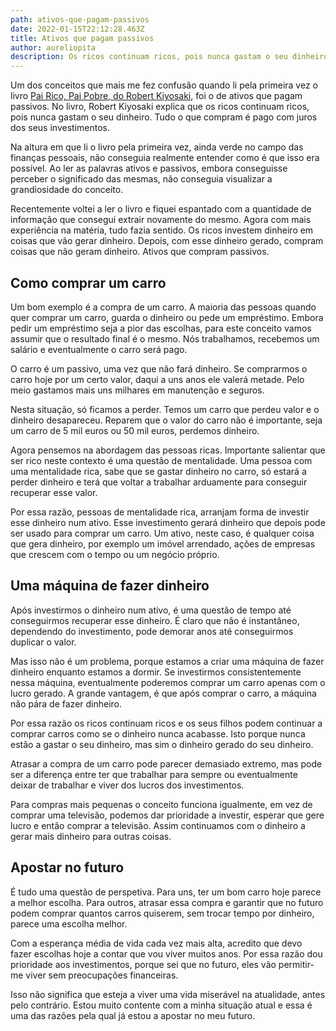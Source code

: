 ```yaml
---
path: ativos-que-pagam-passivos
date: 2022-01-15T22:12:28.463Z
title: Ativos que pagam passivos
author: aureliopita
description: Os ricos continuam ricos, pois nunca gastam o seu dinheiro.
---
```

Um dos conceitos que mais me fez confusão quando li pela primeira vez o livro [Pai Rico, Pai Pobre, do Robert Kiyosaki](https://amzn.to/3nroR1q), foi o de ativos que pagam passivos. No livro, Robert Kiyosaki explica que os ricos continuam ricos, pois nunca gastam o seu dinheiro. Tudo o que compram é pago com juros dos seus investimentos.

Na altura em que li o livro pela primeira vez, ainda verde no campo das finanças pessoais, não conseguia realmente entender como é que isso era possível. Ao ler as palavras ativos e passivos, embora conseguisse perceber o significado das mesmas, não conseguia visualizar a grandiosidade do conceito.

Recentemente voltei a ler o livro e fiquei espantado com a quantidade de informação que consegui extrair novamente do mesmo. Agora com mais experiência na matéria, tudo fazia sentido. Os ricos investem dinheiro em coisas que vão gerar dinheiro. Depois, com esse dinheiro gerado, compram coisas que não geram dinheiro. Ativos que compram passivos.

## Como comprar um carro

Um bom exemplo é a compra de um carro. A maioria das pessoas quando quer comprar um carro, guarda o dinheiro ou pede um empréstimo. Embora pedir um empréstimo seja a pior das escolhas, para este conceito vamos assumir que o resultado final é o mesmo. Nós trabalhamos, recebemos um salário e eventualmente o carro será pago.

O carro é um passivo, uma vez que não fará dinheiro. Se comprarmos o carro hoje por um certo valor, daqui a uns anos ele valerá metade. Pelo meio gastamos mais uns milhares em manutenção e seguros.

Nesta situação, só ficamos a perder. Temos um carro que perdeu valor e o dinheiro desapareceu. Reparem que o valor do carro não é importante, seja um carro de 5 mil euros ou 50 mil euros, perdemos dinheiro.

Agora pensemos na abordagem das pessoas ricas. Importante salientar que ser rico neste contexto é uma questão de mentalidade. Uma pessoa com uma mentalidade rica, sabe que se gastar dinheiro no carro, só estará a perder dinheiro e terá que voltar a trabalhar arduamente para conseguir recuperar esse valor.

Por essa razão, pessoas de mentalidade rica, arranjam forma de investir esse dinheiro num ativo. Esse investimento gerará dinheiro que depois pode ser usado para comprar um carro. Um ativo, neste caso, é qualquer coisa que gera dinheiro, por exemplo um imóvel arrendado, ações de empresas que crescem com o tempo ou um negócio próprio.

## Uma máquina de fazer dinheiro 

Após investirmos o dinheiro num ativo, é uma questão de tempo até conseguirmos recuperar esse dinheiro. É claro que não é instantâneo, dependendo do investimento, pode demorar anos até conseguirmos duplicar o valor.

Mas isso não é um problema, porque estamos a criar uma máquina de fazer dinheiro enquanto estamos a dormir. Se investirmos consistentemente nessa máquina, eventualmente poderemos comprar um carro apenas com o lucro gerado. A grande vantagem, é que após comprar o carro, a máquina não pára de fazer dinheiro.

Por essa razão os ricos continuam ricos e os seus filhos podem continuar a comprar carros como se o dinheiro nunca acabasse. Isto porque nunca estão a gastar o seu dinheiro, mas sim o dinheiro gerado do seu dinheiro.

Atrasar a compra de um carro pode parecer demasiado extremo, mas pode ser a diferença entre ter que trabalhar para sempre ou eventualmente deixar de trabalhar e viver dos lucros dos investimentos.

Para compras mais pequenas o conceito funciona igualmente, em vez de comprar uma televisão, podemos dar prioridade a investir, esperar que gere lucro e então comprar a televisão. Assim continuamos com o dinheiro a gerar mais dinheiro para outras coisas.

## Apostar no futuro 

É tudo uma questão de perspetiva. Para uns, ter um bom carro hoje parece a melhor escolha. Para outros, atrasar essa compra e garantir que no futuro podem comprar quantos carros quiserem, sem trocar tempo por dinheiro, parece uma escolha melhor. 

Com a esperança média de vida cada vez mais alta, acredito que devo fazer escolhas hoje a contar que vou viver muitos anos. Por essa razão dou prioridade aos investimentos, porque sei que no futuro, eles vão permitir-me viver sem preocupações financeiras. 

Isso não significa que esteja a viver uma vida miserável na atualidade, antes pelo contrário. Estou muito contente com a minha situação atual e essa é uma das razões pela qual já estou a apostar no meu futuro.
